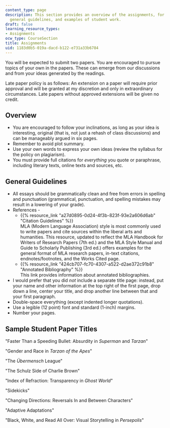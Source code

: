 ```yaml
---
content_type: page
description: This section provides an overview of the assignments, for the course,
  general guidelines, and examples of student work.
draft: false
learning_resource_types:
- Assignments
ocw_type: CourseSection
title: Assignments
uid: 1183d0b5-019a-dacd-b122-e731a33b6784
---
```

You will be expected to submit two papers. You are encouraged to pursue topics of your own in the papers. These can emerge from our discussions and from your ideas generated by the readings.

Late paper policy is as follows: An extension on a paper will require prior approval and will be granted at my discretion and only in extraordinary circumstances. Late papers without approved extensions will be given no credit.

## Overview

- You are encouraged to follow your inclinations, as long as your idea is interesting, original (that is, not just a rehash of class discussions) and can be manageably argued in six pages.
- Remember to avoid plot summary.
- Use your own words to express your own ideas (review the syllabus for the policy on plagiarism).
- You must provide full citations for *everything* you quote or paraphrase, including literary texts, online texts and sources, etc.

## General Guidelines

- All essays should be grammatically clean and free from errors in spelling and punctuation (grammatical, punctuation, and spelling mistakes may result in a lowering of your grade).
- References -
    - {{% resource_link "a27d0895-0d24-4f3b-823f-93e2a606d6ab" "Citation Guidelines" %}}   
        MLA (Modern Language Association) style is most commonly used to write papers and cite sources within the liberal arts and humanities. This resource, updated to reflect the MLA Handbook for Writers of Research Papers (7th ed.) and the MLA Style Manual and Guide to Scholarly Publishing (3rd ed.) offers examples for the general format of MLA research papers, in-text citations, endnotes/footnotes, and the Works Cited page.
    - {{% resource_link "424cb707-fc70-4307-a522-d2ae372c91b8" "Annotated Bibliography" %}}   
        This link provides information about annotated bibliographies.
- I would prefer that you did *not* include a separate title page: instead, put your name and other information at the top right of the first page, drop down a line, center your title, and drop another line between that and your first paragraph.
- Double-space everything (except indented longer quotations).
- Use a legible (12 point) font and standard (1-inch) margins.
- Number your pages.

## Sample Student Paper Titles

"Faster Than a Speeding Bullet: Absurdity in *Superman* and *Tarzan*"

"Gender and Race in *Tarzan of the Apes*"

"The *Übermensch* League"

"The Schulz Side of Charlie Brown"

"Index of Refraction: Transparency in *Ghost World*"

"Sidekicks"

"Changing Directions: Reversals In and Between Characters"

"Adaptive Adaptations"

"Black, White, and Read All Over: Visual Storytelling in *Persepolis*"